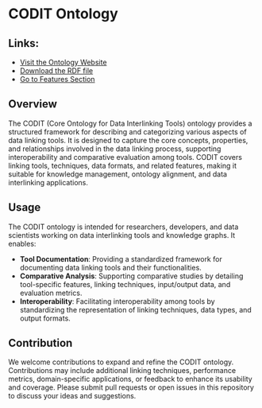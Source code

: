 # CODIT Ontology
## Links:
- [Visit the Ontology Website](https://codit.com)
- [Download the RDF file](ontology.rdf)
- [Go to Features Section](#features)
  
## Overview

The CODIT (Core Ontology for Data Interlinking Tools) ontology provides a structured framework for describing and categorizing various aspects of data linking tools. It is designed to capture the core concepts, properties, and relationships involved in the data linking process, supporting interoperability and comparative evaluation among tools. CODIT covers linking tools, techniques, data formats, and related features, making it suitable for knowledge management, ontology alignment, and data interlinking applications.

## Usage

The CODIT ontology is intended for researchers, developers, and data scientists working on data interlinking tools and knowledge graphs. It enables:
- **Tool Documentation**: Providing a standardized framework for documenting data linking tools and their functionalities.
- **Comparative Analysis**: Supporting comparative studies by detailing tool-specific features, linking techniques, input/output data, and evaluation metrics.
- **Interoperability**: Facilitating interoperability among tools by standardizing the representation of linking techniques, data types, and output formats.

## Contribution

We welcome contributions to expand and refine the CODIT ontology. Contributions may include additional linking techniques, performance metrics, domain-specific applications, or feedback to enhance its usability and coverage. Please submit pull requests or open issues in this repository to discuss your ideas and suggestions.
